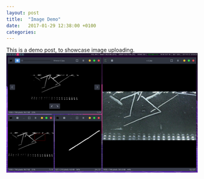 ```yaml
---
layout: post
title:  "Image Demo"
date:   2017-01-29 12:38:00 +0100
categories:
---
```

This is a demo post, to showcase image uploading.
![Screenshot of template matching in action](/assets/screenshot.png)
